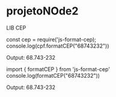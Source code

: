 # projetoNOde2

LIB CEP

const cep = require('js-format-cep);
console.log(cpf.formatCEP("68743232"))

Output:
68.743-232

import { formatCEP } from 'js-format-cep'
console.log(formatCEP("68743232"))

Output:
68.743-232
